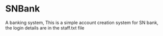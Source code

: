 # SNBank
A banking system,
This is a simple account creation system for SN bank,
the login details are in the staff.txt file
